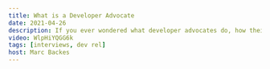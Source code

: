 ```yaml
---
title: What is a Developer Advocate
date: 2021-04-26
description: If you ever wondered what developer advocates do, how their typical day looks like, or want to know how to get started with advocacy, this episode is for you!
video: WlpHiYQGG6k
tags: [interviews, dev rel]
host: Marc Backes
---
```

